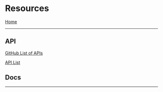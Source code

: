 # Resources

[Home](https://mistidinzy.github.io/301-Project/)

_____

## API

[GitHub List of APIs](https://github.com/public-apis/public-apis)

[API List](https://apilist.fun/)

[]()

## Docs

[]()

_____
